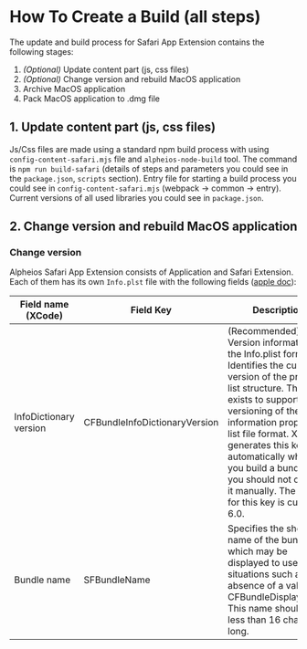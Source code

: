# How To Create a Build (all steps)

The update and build process for Safari App Extension contains the following stages:

1) *(Optional)* Update content part (js, css files)
2) *(Optional)* Change version and rebuild MacOS application
3) Archive MacOS application
4) Pack MacOS application to .dmg file

## 1. Update content part (js, css files)

Js/Css files are made using a standard npm build process with using `config-content-safari.mjs` file and `alpheios-node-build` tool.
The command is `npm run build-safari` (details of steps and parameters you could see in the `package.json`, `scripts` section).
Entry file for starting a build process you could see in `config-content-safari.mjs` (webpack -> common -> entry).
Current versions of all used libraries you could see in `package.json`.

## 2. Change version and rebuild MacOS application

### Change version

Alpheios Safari App Extension consists of Application and Safari Extension. 
Each of them has its own `Info.plst` file with the following fields ([apple doc](https://developer.apple.com/library/archive/documentation/General/Reference/InfoPlistKeyReference/)):

Field name (XCode) | Field Key | Description
------------ | ------------- | -----------------
InfoDictionary version | CFBundleInfoDictionaryVersion | (Recommended) Version information for the Info.plist format. Identifies the current version of the property list structure. This key exists to support future versioning of the information property list file format. Xcode generates this key automatically when you build a bundle and you should not change it manually. The value for this key is currently 6.0.
Bundle name | SFBundleName | Specifies the short name of the bundle, which may be displayed to users in situations such as the absence of a value for CFBundleDisplayName. This name should be less than 16 characters long.